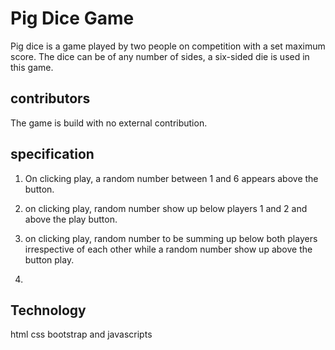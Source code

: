#  Pig Dice Game
Pig dice is a game played by two people on competition with a set maximum score.
The dice can be of any number of sides, a six-sided die is used in this game.

##      contributors

The game is build with no external contribution.


##       specification

1) On clicking play, a random number between 1 and 6 appears above the button.

2)  on clicking play, random number show up below players 1 and 2 and above the play button.

3) on clicking play, random number to be summing up below both players irrespective
   of each other while a random number show up above the button play.

4)






## Technology

html
css
bootstrap and
javascripts
